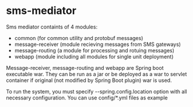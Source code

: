 # sms-mediator

Sms mediator containts of 4 modules:
 - common (for common utility and protobuf messages)
 - message-receiver (module recieving messages from SMS gateways)
 - message-routing (a module for processing and rotuing messages)
 - webapp (module including all modules for single unit deployment)
 
Message-receiver, message-routing and webapp are Spring boot executable war. They can be run as a jar or be deployed as a war to servlet container if original (not modified by Spring Boot plugin) war is used.

To run the system, you must specify --spring.config.location option with all necessary configuration. You can use config/*.yml files as example
